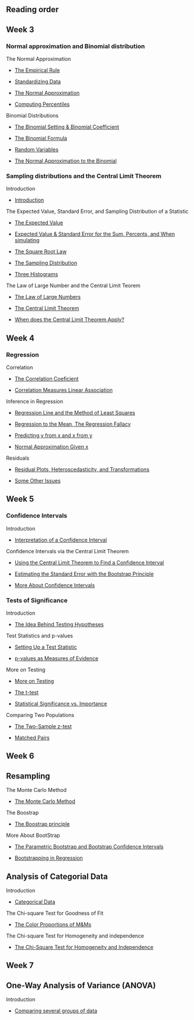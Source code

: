 ## Reading order

## Week 3

### Normal approximation and Binomial distribution

The Normal Approximation

* [The Empirical Rule](week3/empirical_rule.ipynb)

* [Standardizing Data](week3/standardizing_data_and_standard_normal_curve.ipynb)

* [The Normal Approximation](week3/normal_approximation.ipynb)

* [Computing Percentiles](week3/computing_percentiles.ipynb)

Binomial Distributions

* [The Binomial Setting & Binomial Coefficient](week3/the_binomial_setting_and_binomial_coefficient.ipynb)

* [The Binomial Formula](week3/the_binomial_formula.ipynb)

* [Random Variables](week3/random_variables.ipynb)

* [The Normal Approximation to the Binomial](week3/the_normal_approximation_to_the_binomial.ipynb)

### Sampling distributions and the Central Limit Theorem

Introduction

* [Introduction](week3/parameter_and_statistic.ipynb)

The Expected Value, Standard Error, and Sampling Distribution of a Statistic

* [The Expected Value](week3/the_expected_value.ipynb)

* [Expected Value & Standard Error for the Sum, Percents, and When simulating](week3/EV_SE_for_sum_percents_and_simulating.ipynb)

* [The Square Root Law](week3/the_square_root_law.ipynb)

* [The Sampling Distribution](week3/the_sampling_distribution.ipynb)

* [Three Histograms](week3/three_histograms.ipynb)

The Law of Large Number and the Central Limit Teorem

* [The Law of Large Numbers](week3/the_law_of_large_number.ipynb)

* [The Central Limit Theorem](week3/the_central_limit_theorem.ipynb)

* [When does the Central Limit Theorem Apply?](week3/when_does_the_central_limit_theorem_apply.ipynb)

## Week 4

### Regression

Correlation

* [The Correlation Coeficient](week4/the_correlation_coefficient.ipynb)

* [Correlation Measures Linear Association](week4/correlation_measures_linear_association.ipynb)

Inference in Regression

* [Regression Line and the Method of Least Squares](week4/regression_line_and_the_method_of_least_squares.ipynb) 

* [Regression to the Mean, The Regression Fallacy](week4/regression_to_the_mean_the_regression_fallacy.ipynb)

* [Predicting y from x and x from y](week4/predicting_y_from_x_and_x_from_y.ipynb)

* [Normal Approximation Given x](week4/normal_approximation_given_x.ipynb)

Residuals

* [Residual Plots, Heteroscedasticity, and Transformations](week4/residual_plots_heteroscedasticity_and_transformations.ipynb)

* [Some Other Issues](week4/some_other_issues.ipynb)

## Week 5

### Confidence Intervals

Introduction

* [Interpretation of a Confidence Interval](week5/interpretation_of_a_confidence_interval.ipynb)

Confidence Intervals via the Central Limit Theorem

* [Using the Central Limit Theorem to Find a Confidence Interval](week5/using_the_central_limit_theorem_to_find_a_confidence_interval.ipynb)

* [Estimating the Standard Error with the Bootstrap Principle](week5/estimating_the_standard_error_with_the_bootstrap_principle.ipynb)

* [More About Confidence Intervals](week5/more_about_confidence_intervals.ipynb)

### Tests of Significance

Introduction

* [The Idea Behind Testing Hypotheses](week5/the_ideia_behind_testing_hypotheses.ipynb)

Test Statistics and p-values

* [Setting Up a Test Statistic](week5/setting_up_a_test_statistic.ipynb)

* [p-values as Measures of Evidence](week5/p-values_as_measures_of_evidence.ipynb)

More on Testing

* [More on Testing](week5/more_on_testing.ipynb)

* [The t-test](week5/the_t_test.ipynb)

* [Statistical Significance vs. Importance](week5/statistical_significance_vs_importance.ipynb)

Comparing Two Populations

* [The Two-Sample z-test](week5/the_two_sample_z_test.ipynb)

* [Matched Pairs](week5/the_paired_difference_test.ipynb)

## Week 6
## Resampling

The Monte Carlo Method

* [The Monte Carlo Method](week6/the_monte_carlo_method.ipynb)

The Boostrap

* [The Boostrap principle](week6/the_boostrap_principle.ipynb)

More About BootStrap

* [The Parametric Bootstrap and Bootstrap Confidence Intervals](week6/the_parametric_boostrap.ipynb)

* [Bootstrapping in Regression](week6/boostrapping_in_regression.ipynb)

## Analysis of Categorial Data

Introduction

* [Categorical Data](week6/categorical_data.ipynb)

The Chi-square Test for Goodness of Fit

* [The Color Proportions of M&Ms](week6/the_color_proportions_of_M&Ms.ipynb)

The Chi-square Test for Homogeneity and independence

* [The Chi-Square Test for Homogeneity and Independence](week6/the_chi_square_test_for_homogeneity&independence.ipynb)


## Week 7
## One-Way Analysis of Variance (ANOVA)

Introduction

* [Comparing several groups of data](week7/comparing_several_groups_of_data.ipynb)